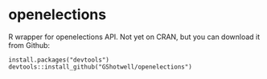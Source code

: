 # openelections
R wrapper for openelections API. Not yet on CRAN, but you can download it from Github:

```r{}
install.packages("devtools")
devtools::install_github("GShotwell/openelections")

```
